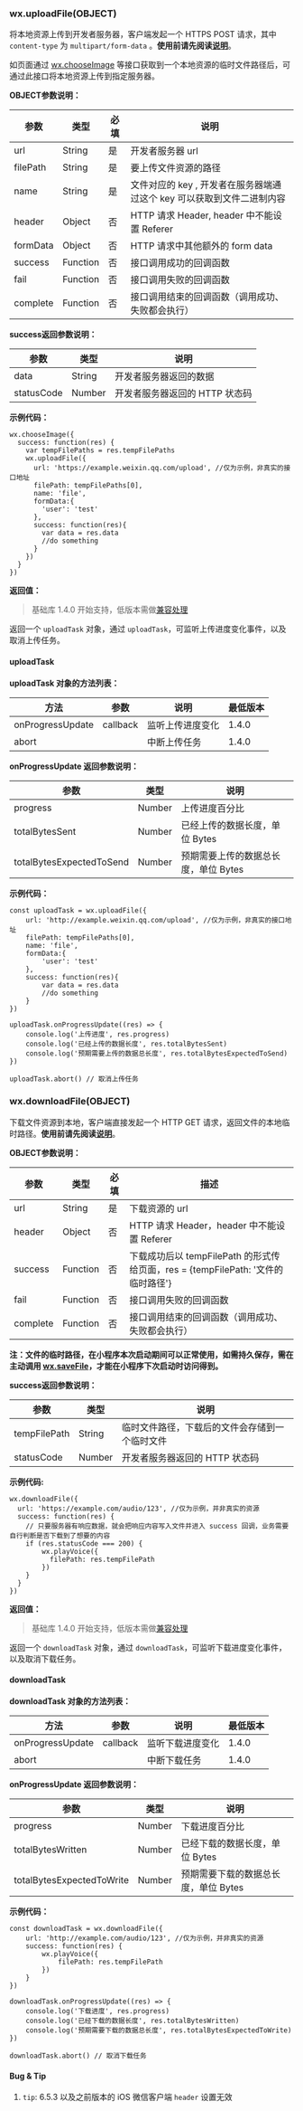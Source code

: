 <!-- https://developers.weixin.qq.com/miniprogram/dev/api/network-file.html -->

### wx.uploadFile(OBJECT)

将本地资源上传到开发者服务器，客户端发起一个 HTTPS POST 请求，其中 `content-type` 为 `multipart/form-data` 。**使用前请先阅读[说明](https://developers.weixin.qq.com/miniprogram/dev/api/api-network.html)**。

如页面通过 [wx.chooseImage](https://developers.weixin.qq.com/miniprogram/dev/api/media-picture.html#wxchooseimageobject) 等接口获取到一个本地资源的临时文件路径后，可通过此接口将本地资源上传到指定服务器。

**OBJECT参数说明：**

  参数       |  类型       |  必填 |  说明                                        
-------------|-------------|-------|----------------------------------------------
  url        |  String     |  是   |  开发者服务器 url                            
  filePath   |  String     |  是   |  要上传文件资源的路径                        
  name       |  String     |  是   |文件对应的 key , 开发者在服务器端通过这个 key 可以获取到文件二进制内容
  header     |  Object     |  否   |  HTTP 请求 Header, header 中不能设置 Referer 
  formData   |  Object     |  否   |  HTTP 请求中其他额外的 form data             
  success    |  Function   |  否   |  接口调用成功的回调函数                      
  fail       |  Function   |  否   |  接口调用失败的回调函数                      
  complete   |  Function   |  否   |接口调用结束的回调函数（调用成功、失败都会执行）

**success返回参数说明：**

  参数         |  类型     |  说明                 
---------------|-----------|-----------------------
  data         |  String   | 开发者服务器返回的数据
  statusCode   |  Number   |开发者服务器返回的 HTTP 状态码

**示例代码：**

    wx.chooseImage({
      success: function(res) {
        var tempFilePaths = res.tempFilePaths
        wx.uploadFile({
          url: 'https://example.weixin.qq.com/upload', //仅为示例，非真实的接口地址
          filePath: tempFilePaths[0],
          name: 'file',
          formData:{
            'user': 'test'
          },
          success: function(res){
            var data = res.data
            //do something
          }
        })
      }
    })
    

**返回值：**

> 基础库 1.4.0 开始支持，低版本需做[兼容处理](https://developers.weixin.qq.com/miniprogram/dev/framework/compatibility.html)

返回一个 `uploadTask` 对象，通过 `uploadTask`，可监听上传进度变化事件，以及取消上传任务。

#### uploadTask

**uploadTask 对象的方法列表：**

  方法               |  参数       |  说明       | 最低版本 
---------------------|-------------|-------------|----------
  onProgressUpdate   |  callback   |监听上传进度变化|  1.4.0   
  abort              |             | 中断上传任务|  1.4.0   

**onProgressUpdate 返回参数说明：**

  参数                       |  类型     |  说明                    
-----------------------------|-----------|--------------------------
  progress                   |  Number   |  上传进度百分比          
  totalBytesSent             |  Number   |已经上传的数据长度，单位 Bytes
  totalBytesExpectedToSend   |  Number   |预期需要上传的数据总长度，单位 Bytes

**示例代码：**

    const uploadTask = wx.uploadFile({
        url: 'http://example.weixin.qq.com/upload', //仅为示例，非真实的接口地址
        filePath: tempFilePaths[0],
        name: 'file',
        formData:{
            'user': 'test'
        },
        success: function(res){
            var data = res.data
            //do something
        }
    })
    
    uploadTask.onProgressUpdate((res) => {
        console.log('上传进度', res.progress)
        console.log('已经上传的数据长度', res.totalBytesSent)
        console.log('预期需要上传的数据总长度', res.totalBytesExpectedToSend)
    })
    
    uploadTask.abort() // 取消上传任务
    

### wx.downloadFile(OBJECT)

下载文件资源到本地，客户端直接发起一个 HTTP GET 请求，返回文件的本地临时路径。**使用前请先阅读[说明](https://developers.weixin.qq.com/miniprogram/dev/api/api-network.html)**。

**OBJECT参数说明：**

  参数       |  类型       |  必填 |  描述                                                          
-------------|-------------|-------|----------------------------------------------------------------
  url        |  String     |  是   |  下载资源的 url                                                
  header     |  Object     |  否   |  HTTP 请求 Header，header 中不能设置 Referer                   
  success    |  Function   |  否   |下载成功后以 tempFilePath 的形式传给页面，res = {tempFilePath: '文件的临时路径'}
  fail       |  Function   |  否   |  接口调用失败的回调函数                                        
  complete   |  Function   |  否   |  接口调用结束的回调函数（调用成功、失败都会执行）              

**注：文件的临时路径，在小程序本次启动期间可以正常使用，如需持久保存，需在主动调用 [wx.saveFile](https://developers.weixin.qq.com/miniprogram/dev/api/file.html)，才能在小程序下次启动时访问得到。**

**success返回参数说明：**

  参数           |  类型     |  说明                      
-----------------|-----------|----------------------------
  tempFilePath   |  String   |临时文件路径，下载后的文件会存储到一个临时文件
  statusCode     |  Number   |开发者服务器返回的 HTTP 状态码

**示例代码:**

    wx.downloadFile({
      url: 'https://example.com/audio/123', //仅为示例，并非真实的资源
      success: function(res) {
        // 只要服务器有响应数据，就会把响应内容写入文件并进入 success 回调，业务需要自行判断是否下载到了想要的内容
        if (res.statusCode === 200) {
            wx.playVoice({
              filePath: res.tempFilePath
            })
        }
      }
    })
    

**返回值：**

> 基础库 1.4.0 开始支持，低版本需做[兼容处理](https://developers.weixin.qq.com/miniprogram/dev/framework/compatibility.html)

返回一个 `downloadTask` 对象，通过 `downloadTask`，可监听下载进度变化事件，以及取消下载任务。

#### downloadTask

**downloadTask 对象的方法列表：**

  方法               |  参数       |  说明       | 最低版本 
---------------------|-------------|-------------|----------
  onProgressUpdate   |  callback   |监听下载进度变化|  1.4.0   
  abort              |             | 中断下载任务|  1.4.0   

**onProgressUpdate 返回参数说明：**

  参数                        |  类型     |  说明                    
------------------------------|-----------|--------------------------
  progress                    |  Number   |  下载进度百分比          
  totalBytesWritten           |  Number   |已经下载的数据长度，单位 Bytes
  totalBytesExpectedToWrite   |  Number   |预期需要下载的数据总长度，单位 Bytes

**示例代码：**

    const downloadTask = wx.downloadFile({
        url: 'http://example.com/audio/123', //仅为示例，并非真实的资源
        success: function(res) {
            wx.playVoice({
                filePath: res.tempFilePath
            })
        }
    })
    
    downloadTask.onProgressUpdate((res) => {
        console.log('下载进度', res.progress)
        console.log('已经下载的数据长度', res.totalBytesWritten)
        console.log('预期需要下载的数据总长度', res.totalBytesExpectedToWrite)
    })
    
    downloadTask.abort() // 取消下载任务
    

#### Bug & Tip

1.  `tip`: 6.5.3 以及之前版本的 iOS 微信客户端 `header` 设置无效
